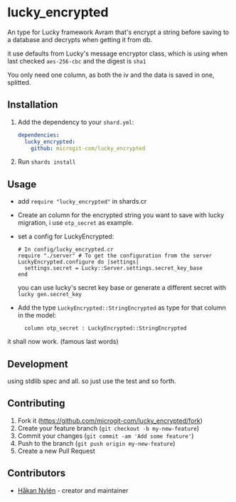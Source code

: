 # lucky_encrypted

An type for Lucky framework Avram that's encrypt a string before saving to a database and decrypts when getting it from db.

it use defaults from Lucky's message encryptor class, which is using when last checked `aes-256-cbc` and the digest is `sha1`

You only need one column, as both the iv and the data is saved in one, splitted.

## Installation

1. Add the dependency to your `shard.yml`:

   ```yaml
   dependencies:
     lucky_encrypted:
       github: microgit-com/lucky_encrypted
   ```

2. Run `shards install`

## Usage

* add `require "lucky_encrypted"` in shards.cr
* Create an column for the encrypted string you want to save with lucky migration, i use `otp_secret` as example.
* set a config for LuckyEncrypted:
  ```crystal
  # In config/lucky_encrypted.cr
  require "./server" # To get the configuration from the server
  LuckyEncrypted.configure do |settings|
    settings.secret = Lucky::Server.settings.secret_key_base
  end
  ```
  you can use lucky's secret key base or generate a different secret with `lucky gen.secret_key`

* Add the type `LuckyEncrypted::StringEncrypted` as type for that column in the model:

  ```
    column otp_secret : LuckyEncrypted::StringEncrypted
  ```

it shall now work. (famous last words)

## Development

using stdlib spec and all. so just use the test and so forth.

## Contributing

1. Fork it (<https://github.com/microgit-com/lucky_encrypted/fork>)
2. Create your feature branch (`git checkout -b my-new-feature`)
3. Commit your changes (`git commit -am 'Add some feature'`)
4. Push to the branch (`git push origin my-new-feature`)
5. Create a new Pull Request

## Contributors

- [Håkan Nylén](https://github.com/confact) - creator and maintainer

